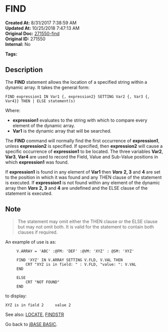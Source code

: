 # FIND

**Created At:** 8/31/2017 7:38:59 AM  
**Updated At:** 10/25/2018 7:47:13 AM  
**Original Doc:** [271550-find](https://docs.jbase.com/36868-jbase-basic/271550-find)  
**Original ID:** 271550  
**Internal:** No  

**Tags:**
<badge text='string operations' vertical='middle' />
<badge text='dynamic arrays' vertical='middle' />

## Description

The **FIND** statement allows the location of a specified string within a dynamic array. It takes the general form:

```
FIND expression1 IN Var1 {, expression2} SETTING Var2 {, Var3 {, Var4}} THEN | ELSE statement(s)
```

Where:

- **expression1** evaluates to the string with which to compare every element of the dynamic array.
- **Var1** is the dynamic array that will be searched.

The **FIND** command will normally find the first occurrence of **expression1**, unless **expression2** is specified. If specified, then **expression2** will cause a specific occurrence of **expression1** to be located. The three variables **Var2**, **Var3**, **Var4** are used to record the Field, Value and Sub-Value positions in which **expression1** was found.

If **expression1** is found in any element of **Var1** then ***Vars*** **2, 3** and **4** are set to the position in which it was found and any THEN clause of the statement is executed. If **expression1** is not found within any element of the dynamic array then ***Vars*** **2, 3** and **4** are undefined and the ELSE clause of the statement is executed.

## Note

> The statement may omit either the THEN clause or the ELSE clause but may not omit both. It is valid for the statement to contain both clauses if required.

An example of use is as:

```
     V.ARRAY = 'ABC' :@FM: 'DEF' :@VM: 'XYZ' : @SM: 'XYZ'

     FIND 'XYZ' IN V.ARRAY SETTING V.FLD, V.VAL THEN
         CRT "XYZ is in field: " : V.FLD, "value: ": V.VAL
     END

     ELSE
         CRT "NOT FOUND"
     END
```

to display:

```
XYZ is in field 2     value 2
```

See also: [LOCATE](./../locate), [FINDSTR](./../findstr)

Go back to [jBASE BASIC](./../jbase-basic-programmers-reference-guide).
